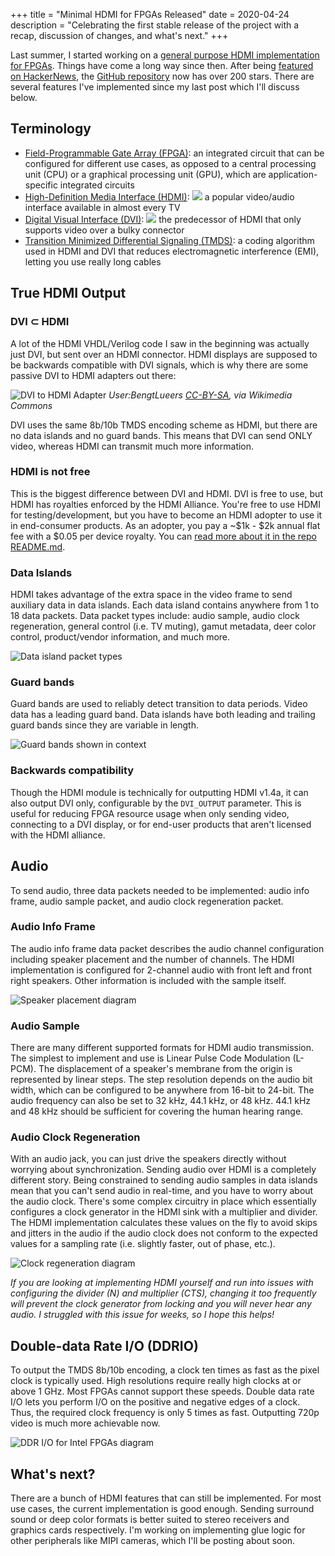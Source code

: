 +++
title = "Minimal HDMI for FPGAs Released"
date = 2020-04-24
description = "Celebrating the first stable release of the project with a recap, discussion of changes, and what's next."
+++

Last summer, I started working on a [general purpose HDMI implementation for FPGAs](@/blog/hdmi_on_fpga/index.md). Things have come a long way since then. After being [featured on HackerNews](https://news.ycombinator.com/item?id=22279308), the [GitHub repository](https://github.com/hdl-util/hdmi/) now has over 200 stars. There are several features I've implemented since my last post which I'll discuss below.

## Terminology

* [Field-Programmable Gate Array (FPGA)](https://en.wikipedia.org/wiki/Field-programmable_gate_array): an integrated circuit that can be configured for different use cases, as opposed to a central processing unit (CPU) or a graphical processing unit (GPU), which are application-specific integrated circuits
* [High-Definition Media Interface (HDMI)](https://en.wikipedia.org/wiki/HDMI): <img class="ico" src="https://upload.wikimedia.org/wikipedia/commons/thumb/4/48/HDMI_Connector_Pinout.svg/2560px-HDMI_Connector_Pinout.svg.png"> a popular video/audio interface available in almost every TV
* [Digital Visual Interface (DVI)](https://en.wikipedia.org/wiki/Digital_Visual_Interface): <img class="ico" src="https://upload.wikimedia.org/wikipedia/commons/thumb/5/5b/DVI_Connector_Pinout.svg/2560px-DVI_Connector_Pinout.svg.png"> the predecessor of HDMI that only supports video over a bulky connector
* [Transition Minimized Differential Signaling (TMDS)](https://en.wikipedia.org/wiki/Transition-minimized_differential_signaling): a coding algorithm used in HDMI and DVI that reduces electromagnetic interference (EMI), letting you use really long cables

## True HDMI Output

### DVI ⊂ HDMI

A lot of the HDMI VHDL/Verilog code I saw in the beginning was actually just DVI, but sent over an HDMI connector. HDMI displays are supposed to be backwards compatible with DVI signals, which is why there are some passive DVI to HDMI adapters out there:

![DVI to HDMI Adapter](https://upload.wikimedia.org/wikipedia/commons/thumb/4/40/DVI-HDMI-Adapter.jpg/2560px-DVI-HDMI-Adapter.jpg) *User:BengtLueers [CC-BY-SA](https://creativecommons.org/licenses/by-sa/3.0), via Wikimedia Commons*

DVI uses the same 8b/10b TMDS encoding scheme as HDMI, but there are no data islands and no guard bands. This means that DVI can send ONLY video, whereas HDMI can transmit much more information.

### HDMI is not free

This is the biggest difference between DVI and HDMI. DVI is free to use, but HDMI has royalties enforced by the HDMI Alliance. You're free to use HDMI for testing/development, but you have to become an HDMI adopter to use it in end-consumer products. As an adopter, you pay a ~$1k - $2k annual flat fee with a $0.05 per device royalty. You can [read more about it in the repo README.md](https://github.com/hdl-util/hdmi/#hdmi-adoption).

### Data Islands

HDMI takes advantage of the extra space in the video frame to send auxiliary data in data islands. Each data island contains anywhere from 1 to 18 data packets. Data packet types include: audio sample, audio clock regeneration, general control (i.e. TV muting), gamut metadata, deer color control, product/vendor information, and much more.

![Data island packet types](packet_types.png)

### Guard bands

Guard bands are used to reliably detect transition to data periods. Video data has a leading guard band. Data islands have both leading and trailing guard bands since they are variable in length.

![Guard bands shown in context](guard_bands.png)

### Backwards compatibility

Though the HDMI module is technically for outputting HDMI v1.4a, it can also output DVI only, configurable by the `DVI_OUTPUT` parameter. This is useful for reducing FPGA resource usage when only sending video, connecting to a DVI display, or for end-user products that aren't licensed with the HDMI alliance.

## Audio

To send audio, three data packets needed to be implemented: audio info frame, audio sample packet, and audio clock regeneration packet.

### Audio Info Frame
 
The audio info frame data packet describes the audio channel configuration including speaker placement and the number of channels. The HDMI implementation is configured for 2-channel audio with front left and front right speakers. Other information is included with the sample itself.

![Speaker placement diagram](speaker_placement.png)

### Audio Sample

There are many different supported formats for HDMI audio transmission. The simplest to implement and use is Linear Pulse Code Modulation (L-PCM). The displacement of a speaker's membrane from the origin is represented by linear steps. The step resolution depends on the audio bit width, which can be configured to be anywhere from 16-bit to 24-bit. The audio frequency can also be set to 32 kHz, 44.1 kHz, or 48 kHz. 44.1 kHz and 48 kHz should be sufficient for covering the human hearing range.

### Audio Clock Regeneration

With an audio jack, you can just drive the speakers directly without worrying about synchronization. Sending audio over HDMI is a completely different story. Being constrained to sending audio samples in data islands mean that you can't send audio in real-time, and you have to worry about the audio clock. There's some complex circuitry in place which essentially configures a clock generator in the HDMI sink with a multiplier and divider. The HDMI implementation calculates these values on the fly to avoid skips and jitters in the audio if the audio clock does not conform to the expected values for a sampling rate (i.e. slightly faster, out of phase, etc.).

![Clock regeneration diagram](clock_regeneration.png)

*If you are looking at implementing HDMI yourself and run into issues with configuring the divider (N) and multiplier (CTS), changing it too frequently will prevent the clock generator from locking and you will never hear any audio. I struggled with this issue for weeks, so I hope this helps!*

## Double-data Rate I/O (DDRIO)

To output the TMDS 8b/10b encoding, a clock ten times as fast as the pixel clock is typically used. High resolutions require really high clocks at or above 1 GHz. Most FPGAs cannot support these speeds. Double data rate I/O lets you perform I/O on the positive and negative edges of a clock. Thus, the required clock frequency is only 5 times as fast. Outputting 720p video is much more achievable now.

![DDR I/O for Intel FPGAs diagram](ddrio.png)

## What's next?

There are a bunch of HDMI features that can still be implemented. For most use cases, the current implementation is good enough. Sending surround sound or deep color formats is better suited to stereo receivers and graphics cards respectively. I'm working on implementing glue logic for other peripherals like MIPI cameras, which I'll be posting about soon.
